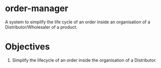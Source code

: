 # order-manager
A system to simplify the life cycle of an order inside an organisation of a Distributor/Wholesaler of a product. 

# Objectives
1. Simplify the lifecycle of an order inside the organisation of a Distributor.